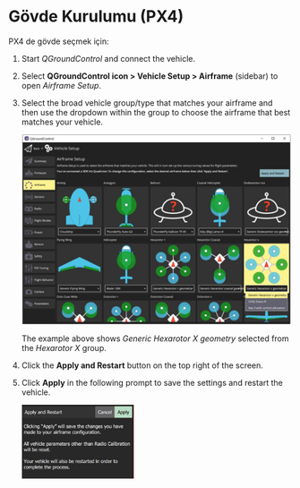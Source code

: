 # Gövde Kurulumu (PX4)

PX4 de gövde seçmek için:

1. Start *QGroundControl* and connect the vehicle.
2. Select **QGroundControl icon > Vehicle Setup > Airframe** (sidebar) to open *Airframe Setup*.
3. Select the broad vehicle group/type that matches your airframe and then use the dropdown within the group to choose the airframe that best matches your vehicle.
    
    ![Airframe options](../../assets/setup/airframe_px4/airframe_px4.jpg)
    
    The example above shows *Generic Hexarotor X geometry* selected from the *Hexarotor X* group.

4. Click the **Apply and Restart** button on the top right of the screen.

5. Click **Apply** in the following prompt to save the settings and restart the vehicle.
    
    <img src="../../assets/setup/airframe_px4/airframe_px4_apply_prompt.jpg" width="200px" title="Apply airframe selection prompt" />